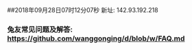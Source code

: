 ##2018年09月28日07时12分07秒 新址: 142.93.192.218
### 兔友常见问题及解答: https://github.com/wanggonging/d/blob/w/FAQ.md
